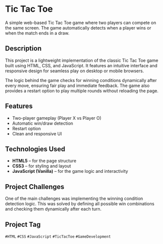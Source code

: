 # Tic Tac Toe

A simple web-based Tic Tac Toe game where two players can compete on the same screen. The game automatically detects when a player wins or when the match ends in a draw.


## Description
This project is a lightweight implementation of the classic Tic Tac Toe game built using HTML, CSS, and JavaScript. It features an intuitive interface and responsive design for seamless play on desktop or mobile browsers.

The logic behind the game checks for winning conditions dynamically after every move, ensuring fair play and immediate feedback. The game also provides a restart option to play multiple rounds without reloading the page.

## Features
- Two-player gameplay (Player X vs Player O)
- Automatic win/draw detection
- Restart option
- Clean and responsive UI

## Technologies Used
- **HTML5** – for the page structure  
- **CSS3** – for styling and layout  
- **JavaScript (Vanilla)** – for the game logic and interactivity

## Project Challenges
One of the main challenges was implementing the winning condition detection logic. This was solved by defining all possible win combinations and checking them dynamically after each turn.

## Project Tag
`#HTML` `#CSS` `#JavaScript` `#TicTacToe` `#GameDevelopment`
